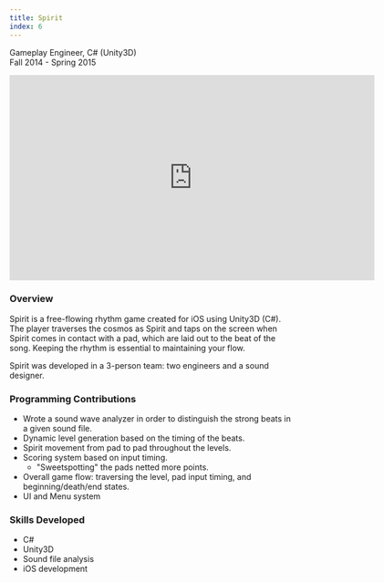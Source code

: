 ```yaml
---
title: Spirit
index: 6
---
```


Gameplay Engineer, C# (Unity3D)
<br/>
Fall 2014 - Spring 2015

<iframe src="https://youtube.com/embed/d1st2DY-Z_c" width="640" height="360" frameborder="0" allowfullscreen></iframe>

### Overview

Spirit is a free-flowing rhythm game created for iOS using Unity3D (C#). The player traverses the cosmos as Spirit and taps on the screen when Spirit comes in contact with a pad, which are laid out to the beat of the song. Keeping the rhythm is essential to maintaining your flow.

Spirit was developed in a 3-person team: two engineers and a sound designer.

### Programming Contributions

- Wrote a sound wave analyzer in order to distinguish the strong beats in a given sound file.
- Dynamic level generation based on the timing of the beats.
- Spirit movement from pad to pad throughout the levels.
- Scoring system based on input timing.
  - "Sweetspotting" the pads netted more points.
- Overall game flow: traversing the level, pad input timing, and beginning/death/end states.
- UI and Menu system

### Skills Developed

- C#
- Unity3D
- Sound file analysis
- iOS development
